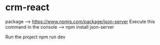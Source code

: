 # crm-react 

package --> https://www.npmjs.com/package/json-server 
Execute this command in the console --> npm install json-server

Run the project
npm run dev
